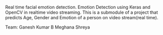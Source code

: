 Real time facial emotion detection.
Emotion Detection using Keras and OpenCV in realtime video streaming. This is a submodule of a project that predicts Age, Gender and Emotion of a person on video stream(real time).

Team:
Ganesh Kumar B 
Meghana
Shreya
